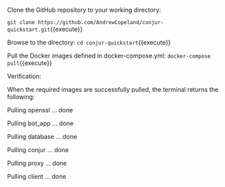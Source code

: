 Clone the GitHub repository to your working directory:

`git clone https://github.com/AndrewCopeland/conjur-quickstart.git`{{execute}}

Browse to the directory:
`cd conjur-quickstart`{{execute}}

Pull the Docker images defined in docker-compose.yml:
`docker-compose pull`{{execute}}


Verification:

When the required images are successfully pulled, the terminal returns the following:

Pulling openssl ... done

Pulling bot_app ... done

Pulling database ... done

Pulling conjur ... done

Pulling proxy ... done

Pulling client ... done

